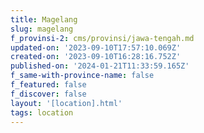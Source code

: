 ```yaml
---
title: Magelang
slug: magelang
f_provinsi-2: cms/provinsi/jawa-tengah.md
updated-on: '2023-09-10T17:57:10.069Z'
created-on: '2023-09-10T16:28:16.752Z'
published-on: '2024-01-21T11:33:59.165Z'
f_same-with-province-name: false
f_featured: false
f_discover: false
layout: '[location].html'
tags: location
---
```



